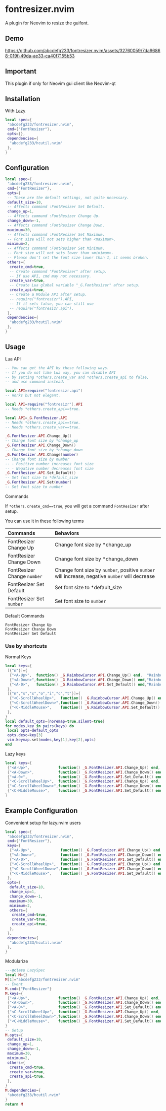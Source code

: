 # fontresizer.nvim

A plugin for Neovim to resize the guifont.

## Demo

https://github.com/abcdefg233/fontresizer.nvim/assets/32760059/7da96868-019f-49da-ae33-ca40f7155b53

## Important

This plugin if only for Neovim gui client like Neovim-qt

## Installation

With [Lazy](https://github.com/folke/lazy.nvim)

```lua
local spec={
 "abcdefg233/fontresizer.nvim",
 cmd={"FontResizer"},
 opts={},
 dependencies={
  "abcdefg233/hcutil.nvim"
 },
}
```

## Configuration

```lua
local spec={
 "abcdefg233/fontresizer.nvim",
 cmd={"FontResizer"},
 opts={
 -- These are the default settings, not quite necessary.
 default_size=10,
 -- Affects command :FontResizer Set Default.
 change_up=1,
 -- Affects command :FontResizer Change Up.
 change_down=-1,
 -- Affects command :FontResizer Change Down.
 maximum=30,
 -- Affects command :FontResizer Set Maximum.
 -- Font size will not sets higher than <maximum>.
 minimum=2,
 -- Affects command :FontResizer Set Minimum.
 -- Font size will not sets lower than <minimum>.
 -- Please don't set the font size lower than 1, it seems broken.
 others={
  create_cmd=true,
  -- Create command "FontResizer" after setup.
  -- If use API, cmd may not necessary.
  create_var=true,
  -- Create Lua global variable "_G.FontResizer" after setup.
  create_api=true,
  -- Create a Module API after setup.
  -- require("fontresizr").API,
  -- If it sets false, you can still use
  -- require("fontresizr.api").
 },
 dependencies={
  "abcdefg233/hcutil.nvim"
 },
}
```

## Usage

Lua API

```lua
-- You can get the API by these following ways.
-- If you do not like Lua way, you can disable API
-- by setting *others.create_var and *others.create_api to false,
-- and use command instead.

local API=require("fontresizr.api")
-- Works but not elegant.

local API=require("fontresizr").API
-- Needs *others.create_api==true.

local API=_G.FontResizer.API
-- Needs *others.create_api==true.
-- Needs *others.create_var==true.
```

```lua
_G.FontResizer.API.Change_Up()
-- Change font size by *change_up
_G.FontResizer.API.Change_Down()
-- Change font size by *change_down
_G.FontResizer.API.Change(number)
-- Change font size by number
-- - Positive number increases font size
-- - Negative number decreases font size
_G.FontResizer.API.Set_Default()
-- Set font size to *default_size
_G.FontResizer.API.Set(number)
-- Set font size to number
```

Commands

If `*others.create_cmd==true`, you will get a command `FontResizer` after setup.

You can use it in these following terms

| Commands                    | Behaviors                                                                                      |
| :-------------------------- | :--------------------------------------------------------------------------------------------- |
| FontResizer Change Up       | Change font size by \*change\_up                                                                |
| FontResizer Change Down     | Change font size by \*change\_down                                                              |
| FontResizer Change `number` | Change font size by `number`, positive `number` will increase, negative `number` will decrease |
| FontResizer Set Default     | Set font size to \*default\_size                                                                |
| FontResizer Set `number`    | Set font size to `number`                                                                      |

Default Commands

```
FontResizer Change Up
FontResizer Change Down
FontResizer Set Default
```

### Use by shortcuts

Normal Keys

```lua
local keys={
 [{"n"}]={
  {"<A-Up>",  function() _G.RainbowCursor.API.Change_Up() end,  "RainbowCursor Change Up"},
  {"<A-Down>",function() _G.RainbowCursor.API.Change_Down() end,"RainbowCursor Change Down"},
  {"<A-0>",   function() _G.RainbowCursor.API.Set_Default() end,"RainbowCursor Set Default"},
 },
 [{"n","s","x","o","i","c","t"}]={
  {"<C-ScrollWheelUp>",  function() _G.RainbowCursor.API.Change_Up() end,  "RainbowCursor Change Up"},
  {"<C-ScrollWheelDown>",function() _G.RainbowCursor.API.Change_Down() end,"RainbowCursor Change Down"},
  {"<C-MiddleMouse>",    function() _G.RainbowCursor.API.Set_Default() end,"RainbowCursor Set Default"},
 },
}
local default_opts={noremap=true,silent=true}
for modes,key in pairs(keys) do
 local opts=default_opts
 opts.desc=key[3]
 vim.keymap.set(modes,key[1],key[2],opts)
end
```

Lazy keys

```lua
local keys={
 {"<A-Up>",             function() _G.FontResizer.API.Change_Up() end,  desc="FontResizer Change Up"},
 {"<A-Down>",           function() _G.FontResizer.API.Change_Down() end,desc="FontResizer Change Down"},
 {"<A-0>",              function() _G.FontResizer.API.Set_Default() end,desc="FontResizer Set Default"},
 {"<C-ScrollWheelUp>",  function() _G.FontResizer.API.Change_Up() end,  mode={"n","s","x","o","i","c","t"},desc="FontResizer Change Up"},
 {"<C-ScrollWheelDown>",function() _G.FontResizer.API.Change_Down() end,mode={"n","s","x","o","i","c","t"},desc="FontResizer Change Down"},
 {"<C-MiddleMouse>",    function() _G.FontResizer.API.Set_Default() end,mode={"n","s","x","o","i","c","t"},desc="FontResizer Set Default"},
}
```

## Example Configuration

Convenient setup for lazy.nvim users

```lua
local spec={
 "abcdefg233/fontresizer.nvim",
 cmd={"FontResizer"},
 keys={
  {"<A-Up>",             function() _G.FontResizer.API.Change_Up() end,  desc="FontResizer Change Up"},
  {"<A-Down>",           function() _G.FontResizer.API.Change_Down() end,desc="FontResizer Change Down"},
  {"<A-0>",              function() _G.FontResizer.API.Set_Default() end,desc="FontResizer Set Default"},
  {"<C-ScrollWheelUp>",  function() _G.FontResizer.API.Change_Up() end,  mode={"n","s","x","o","i","c","t"},desc="FontResizer Change Up"},
  {"<C-ScrollWheelDown>",function() _G.FontResizer.API.Change_Down() end,mode={"n","s","x","o","i","c","t"},desc="FontResizer Change Down"},
  {"<C-MiddleMouse>",    function() _G.FontResizer.API.Set_Default() end,mode={"n","s","x","o","i","c","t"},desc="FontResizer Set Default"},
 },
 opts={
  default_size=10,
  change_up=1,
  change_down=-1,
  maximum=30,
  minimum=2,
  others={
   create_cmd=true,
   create_var=true,
   create_api=true,
  },
 },
 dependencies={
  "abcdefg233/hcutil.nvim"
 },
}
```

Modularize

```lua
---@class LazySpec
local M={}
M[1]="abcdefg233/fontresizer.nvim"
-- Event
M.cmd={"FontResizer"}
M.keys={
 {"<A-Up>",             function() _G.FontResizer.API.Change_Up() end,  desc="FontResizer Change Up"},
 {"<A-Down>",           function() _G.FontResizer.API.Change_Down() end,desc="FontResizer Change Down"},
 {"<A-0>",              function() _G.FontResizer.API.Set_Default() end,desc="FontResizer Set Default"},
 {"<C-ScrollWheelUp>",  function() _G.FontResizer.API.Change_Up() end,  mode={"n","s","x","o","i","c","t"},desc="FontResizer Change Up"},
 {"<C-ScrollWheelDown>",function() _G.FontResizer.API.Change_Down() end,mode={"n","s","x","o","i","c","t"},desc="FontResizer Change Down"},
 {"<C-MiddleMouse>",    function() _G.FontResizer.API.Set_Default() end,mode={"n","s","x","o","i","c","t"},desc="FontResizer Set Default"},
}
-- Setup
M.opts={
 default_size=10,
 change_up=1,
 change_down=-1,
 maximum=30,
 minimum=2,
 others={
  create_cmd=true,
  create_var=true,
  create_api=true,
 },
}
M.dependencies={
 "abcdefg233/hcutil.nvim"
}
return M
```

